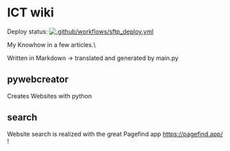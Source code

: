 # ICT wiki

Deploy status: [![.github/workflows/sftp_deploy.yml](https://github.com/mikch06/ict-wiki/actions/workflows/sftp_deploy.yml/badge.svg)](https://github.com/mikch06/ict-wiki/actions/workflows/sftp_deploy.yml)

My Knowhow in a few articles.\

Written in Markdown -> translated and generated by main.py

## pywebcreator
Creates Websites with python

## search

Website search is realized with the great Pagefind app https://pagefind.app/ !
